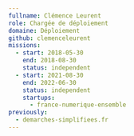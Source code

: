 ```yaml
---
fullname: Clémence Leurent
role: Chargée de déploiement
domaine: Déploiement
github: clemenceleurent
missions:
  - start: 2018-05-30
    end: 2018-08-30
    status: independent
  - start: 2021-08-30
    end: 2022-06-30
    status: independent
    startups:
      - france-numerique-ensemble
previously:
  - demarches-simplifiees.fr
---
```

